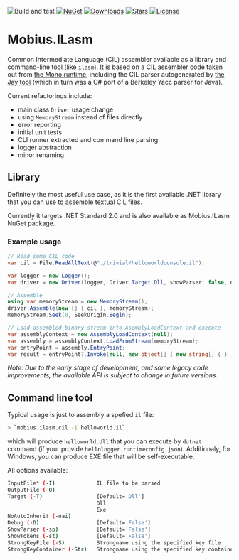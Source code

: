 ![Build and test](https://github.com/kkokosa/Mobius.ILasm/workflows/Build/badge.svg)
[![NuGet](https://img.shields.io/nuget/v/Mobius.ILasm)](https://www.nuget.org/packages/Mobius.ILasm)
[![Downloads](https://img.shields.io/nuget/dt/Mobius.ILasm)](https://www.nuget.org/packages/Mobius.ILasm/)
[![Stars](https://img.shields.io/github/stars/kkokosa/Mobius.ILasm)](https://github.com/kkokosa/Mobius.ILasm/stargazers)
[![License](https://img.shields.io/badge/license-MIT-blue.svg)](LICENSE.md)

# Mobius.ILasm

Common Intermediate Language (CIL) assembler available as a library and command-line tool (like `ilasm`). It is based on a CIL assembler code taken out from [the Mono runtime](https://github.com/mono/mono), including the CIL parser autogenerated by [the Jay tool](https://github.com/mono/mono/tree/main/mcs/jay) (which in turn was a C# port of a Berkeley Yacc parser for Java).

Current refactorings include:

- main class `Driver` usage change
- using `MemoryStream` instead of files directly
- error reporting
- initial unit tests
- CLI runner extracted and command line parsing
- logger abstraction
- minor renaming

## Library

Definitely the most useful use case, as it is the first available .NET library that you can use to assemble textual CIL files.

Currently it targets .NET Standard 2.0 and is also available as Mobius.ILasm NuGet package.

### Example usage

```cs
// Read some CIL code
var cil = File.ReadAllText(@"./trivial/helloworldconsole.il");

var logger = new Logger();
var driver = new Driver(logger, Driver.Target.Dll, showParser: false, debuggingInfo: false, showTokens: false);

// Assemble
using var memoryStream = new MemoryStream();
driver.Assemble(new [] { cil }, memoryStream);
memoryStream.Seek(0, SeekOrigin.Begin);

// Load assembled binary stream into AsemblyLoadContext and execute
var assemblyContext = new AssemblyLoadContext(null);
var assembly = assemblyContext.LoadFromStream(memoryStream);
var entryPoint = assembly.EntryPoint;
var result = entryPoint?.Invoke(null, new object[] { new string[] { } });
```

*Note: Due to the early stage of development, and some legacy code improvements, the available API is subject to change in future versions.*

## Command line tool

Typical usage is just to assembly a spefied `il` file:

```bash
> `mobius.ilasm.cil -I helloworld.il`
```

which will produce `helloworld.dll` that you can execute by `dotnet` command (if your provide `hellologger.runtimeconfig.json`). Additionaly, for Windows, you can produce EXE file that will be self-executable.

All options available:

```bash
InputFile* (-I)             IL file to be parsed
OutputFile (-O)
Target (-T)                 [Default='Dll']
                            Dll
                            Exe
NoAutoInherit (-nai)
Debug (-D)                  [Default='False']
ShowParser (-sp)            [Default='False']
ShowTokens (-st)            [Default='False']
StrongKeyFile (-S)          Strongname using the specified key file
StrongKeyContainer (-Str)   Strongname using the specified key container
```

